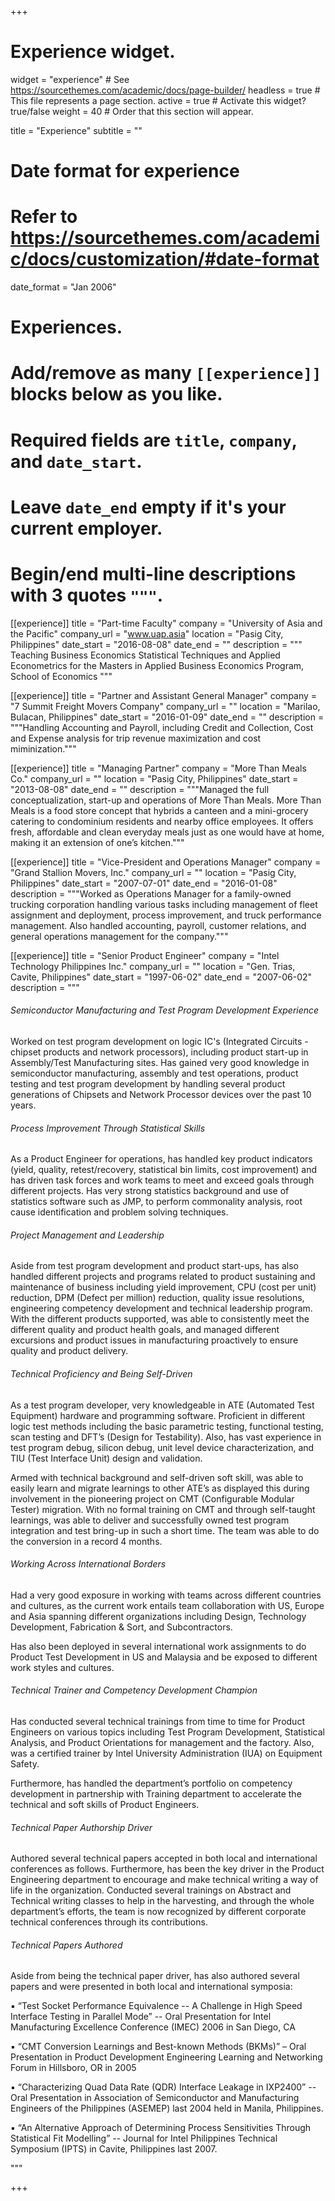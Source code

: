 +++
# Experience widget.
widget = "experience"  # See https://sourcethemes.com/academic/docs/page-builder/
headless = true  # This file represents a page section.
active = true  # Activate this widget? true/false
weight = 40  # Order that this section will appear.

title = "Experience"
subtitle = ""

# Date format for experience
#   Refer to https://sourcethemes.com/academic/docs/customization/#date-format
date_format = "Jan 2006"

# Experiences.
#   Add/remove as many `[[experience]]` blocks below as you like.
#   Required fields are `title`, `company`, and `date_start`.
#   Leave `date_end` empty if it's your current employer.
#   Begin/end multi-line descriptions with 3 quotes `"""`.

[[experience]]
  title = "Part-time Faculty"
  company = "University of Asia and the Pacific"
  company_url = "www.uap.asia"
  location = "Pasig City, Philippines"
  date_start = "2016-08-08"
  date_end = ""
  description = """ Teaching Business Economics Statistical Techniques and  Applied Econometrics for the Masters in Applied Business Economics Program, School of Economics """


[[experience]]
  title = "Partner and Assistant General Manager"
  company = "7 Summit Freight Movers Company"
  company_url = ""
  location = "Marilao, Bulacan, Philippines"
  date_start = "2016-01-09"
  date_end = ""
  description = """Handling Accounting and Payroll, including Credit and Collection, Cost and Expense analysis for trip revenue maximization and cost miminization."""


[[experience]]
  title = "Managing Partner"
  company = "More Than Meals Co."
  company_url = ""
  location = "Pasig City, Philippines"
  date_start = "2013-08-08"
  date_end = ""
  description = """Managed the full conceptualization, start-up and operations of More Than Meals. More Than Meals is a food store concept that hybrids a canteen and a mini-grocery catering to condominium residents and nearby office employees. It offers fresh, affordable and clean everyday meals just as one would have at home, making it an extension of one’s kitchen."""


[[experience]]
  title = "Vice-President and Operations Manager"
  company = "Grand Stallion Movers, Inc."
  company_url = ""
  location = "Pasig City, Philippines"
  date_start = "2007-07-01"
  date_end = "2016-01-08"
  description = """Worked as Operations Manager for a family-owned trucking corporation handling various tasks including management of fleet assignment and deployment, process improvement, and truck performance management.  Also handled accounting, payroll, customer relations, and general operations management for the company."""


[[experience]]
  title = "Senior Product Engineer"
  company = "Intel Technology Philippines Inc."
  company_url = ""
  location = "Gen. Trias, Cavite, Philippines"
  date_start = "1997-06-02"
  date_end = "2007-06-02"
  description = """
  
  ###### Semiconductor Manufacturing and Test Program Development Experience
  
  
  Worked on test program development on logic IC's (Integrated Circuits - chipset products and network processors), including product start-up in Assembly/Test Manufacturing sites. Has gained very good knowledge in semiconductor manufacturing, assembly and test operations, product testing and test program development by handling several product generations of Chipsets and Network Processor devices over the past 10 years.
  
  
  ######  Process Improvement Through Statistical Skills
  
  
  As a Product Engineer for operations, has handled key product indicators (yield, quality, retest/recovery, statistical bin limits, cost improvement) and has driven task forces and work teams to meet and exceed goals through different projects. Has very strong statistics background and use of statistics software such as JMP, to perform commonality analysis, root cause identification and problem solving techniques.


  ######  Project Management and Leadership
  
  
  Aside from test program development and product start-ups, has also handled different projects and programs related to product sustaining and maintenance of business including yield improvement, CPU (cost per unit) reduction, DPM (Defect per million) reduction, quality issue resolutions, engineering competency development and technical leadership program. With the different products supported, was able to consistently meet the different quality and product health goals, and managed different excursions and product issues in manufacturing proactively to ensure quality and product delivery.


  ######  Technical Proficiency and Being Self-Driven


  As a test program developer, very knowledgeable in ATE (Automated Test Equipment) hardware and programming software. Proficient in different logic test methods including the basic parametric testing, functional testing, scan testing and DFT’s (Design for Testability). Also, has vast experience in test program debug, silicon debug, unit level device characterization, and TIU (Test Interface Unit) design and validation.
  
  Armed with technical background and self-driven soft skill, was able to easily learn and migrate learnings to other ATE’s as displayed this during involvement in the pioneering project on CMT (Configurable Modular Tester) migration. With no formal training on CMT and through self-taught learnings, was able to deliver and successfully owned test program integration and test bring-up in such a short time. The team was able to do the conversion in a record 4 months.
 

  ######  Working Across International Borders


  Had a very good exposure in working with teams across different countries and cultures, as the current work entails team collaboration with US, Europe and Asia spanning different organizations including Design, Technology Development, Fabrication & Sort, and Subcontractors.

  Has also been deployed in several international work assignments to do Product Test Development in US and Malaysia and be exposed to different work styles and cultures.


  ######  Technical Trainer and Competency Development Champion

  Has conducted several technical trainings from time to time for Product Engineers on various topics including Test Program Development, Statistical Analysis, and Product Orientations for management and the factory. Also, was a certified trainer by Intel University Administration (IUA) on Equipment Safety.
  
  Furthermore, has handled the department’s portfolio on competency development in partnership with Training department to accelerate the technical and soft skills of Product Engineers.


  ######  Technical Paper Authorship Driver

 Authored several technical papers accepted in both local and international conferences as follows. Furthermore, has been the key driver in the Product Engineering department to encourage and make technical writing a way of life in the organization. Conducted several trainings on Abstract and Technical writing classes to help in the harvesting, and through the whole department’s efforts, the team is now recognized by different corporate technical conferences through its contributions.  
 
 
  ######  Technical Papers Authored
  
  Aside from being the technical paper driver, has also authored several papers and were presented in both local and international symposia:
  
  ▪ “Test Socket Performance Equivalence -- A Challenge in High Speed Interface Testing in Parallel Mode” -- Oral Presentation for Intel Manufacturing Excellence Conference (IMEC) 2006 in San Diego, CA
  
  ▪ “CMT Conversion Learnings and Best-known Methods (BKMs)” – Oral Presentation in Product Development Engineering Learning and Networking Forum in Hillsboro, OR in 2005
  
  ▪ “Characterizing Quad Data Rate (QDR) Interface Leakage in IXP2400” -- Oral Presentation in Association of Semiconductor and Manufacturing Engineers of the Philippines (ASEMEP) last 2004 held in Manila, Philippines.
  
  ▪ “An Alternative Approach of Determining Process Sensitivities Through Statistical Fit Modelling” -- Journal for Intel Philippines Technical Symposium (IPTS) in Cavite, Philippines last 2007.
 
  """

+++
